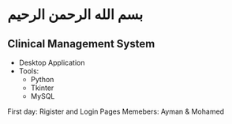 # بسم الله الرحمن الرحيم

<h2>Clinical Management System</h2>

- Desktop Application
- Tools:
  - Python
  - Tkinter
  - MySQL

First day: Rigister and Login Pages 
Memebers: Ayman & Mohamed
